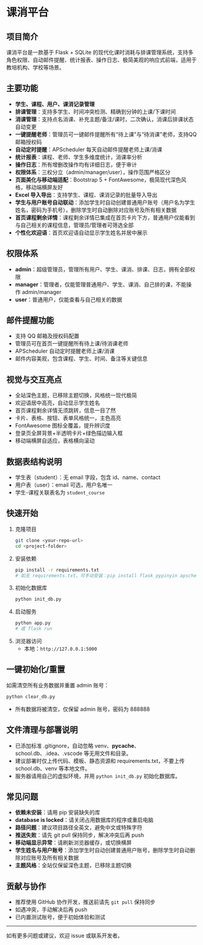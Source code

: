 # 课消平台

## 项目简介
课消平台是一款基于 Flask + SQLite 的现代化课时消耗与排课管理系统，支持多角色权限、自动邮件提醒、统计报表、操作日志、极简美观的响应式前端，适用于教培机构、学校等场景。

## 主要功能
- **学生、课程、用户、课消记录管理**
- **排课管理**：支持多学生、时间冲突检测、精确到分钟的上课/下课时间
- **消课管理**：支持点名消课、补充主题/备注/课时，二次确认，消课后排课状态自动变更
- **一键提醒老师**：管理员可一键邮件提醒所有“待上课”与“待消课”老师，支持QQ邮箱授权码
- **自动定时提醒**：APScheduler 每天自动邮件提醒老师上课/消课
- **统计报表**：课程、老师、学生多维度统计，消课率分析
- **操作日志**：所有增删改操作均有详细日志，便于审计
- **权限体系**：三权分立（admin/manager/user），操作范围严格区分
- **页面美化与移动端适配**：Bootstrap 5 + FontAwesome，极简现代深色风格，移动端横屏友好
- **Excel 导入导出**：支持学生、课程、课消记录的批量导入导出
- **学生与用户账号自动联动**：添加学生时自动创建普通用户账号（用户名为学生姓名，密码为手机号），删除学生时自动删除对应账号及所有相关数据
- **首页课程剩余详情**：课程剩余详情已集成在首页卡片下方，普通用户仅能看到与自己相关的课程信息，管理员/管理者可筛选全部
- **个性化欢迎语**：首页欢迎语自动显示学生姓名并居中展示

## 权限体系
- **admin**：超级管理员，管理所有用户、学生、课消、排课、日志，拥有全部权限
- **manager**：管理者，仅能管理普通用户、学生、课消、自己排的课，不能操作 admin/manager
- **user**：普通用户，仅能查看与自己相关的数据

## 邮件提醒功能
- 支持 QQ 邮箱及授权码配置
- 管理员可在首页一键提醒所有待上课/待消课老师
- APScheduler 自动定时提醒老师上课/消课
- 邮件内容美观，包含课程、学生、时间、备注等关键信息

## 视觉与交互亮点
- 全站深色主题，已移除主题切换，风格统一现代极简
- 欢迎语居中高亮，自动显示学生姓名
- 首页课程剩余详情无须跳转，信息一目了然
- 卡片、表格、按钮、表单风格统一，主色高亮
- FontAwesome 图标全覆盖，提升辨识度
- 登录页全屏背景+半透明卡片+绿色描边输入框
- 移动端横屏自适应，表格横向滚动

## 数据表结构说明
- 学生表（student）：无 email 字段，包含 id、name、contact
- 用户表（user）：email 可选，用户名唯一
- 学生-课程关联表名为 `student_course`

## 快速开始
1. 克隆项目
   ```bash
   git clone <your-repo-url>
   cd <project-folder>
   ```
2. 安装依赖
   ```bash
   pip install -r requirements.txt
   # 如无 requirements.txt，可手动安装：pip install flask pypinyin apscheduler pandas openpyxl
   ```
3. 初始化数据库
   ```bash
   python init_db.py
   ```
4. 启动服务
   ```bash
   python app.py
   # 或 flask run
   ```
5. 浏览器访问
   - 本地：`http://127.0.0.1:5000`

## 一键初始化/重置
如需清空所有业务数据并重置 admin 账号：
```bash
python clear_db.py
```
- 所有数据将被清空，仅保留 admin 账号，密码为 888888

## 文件清理与部署说明
- 已添加标准 .gitignore，自动忽略 venv、__pycache__、school.db、.idea、.vscode 等无用文件和目录。
- 建议部署时仅上传代码、模板、静态资源和 requirements.txt，不要上传 school.db、venv 等本地文件。
- 服务器请用自己的虚拟环境，并用 `python init_db.py` 初始化数据库。

## 常见问题
- **依赖未安装**：请用 pip 安装缺失的库
- **database is locked**：请关闭占用数据库的程序或重启电脑
- **路径问题**：建议项目路径全英文，避免中文或特殊字符
- **推送失败**：请先 git pull 保持同步，解决冲突后再 push
- **移动端显示异常**：请刷新浏览器缓存，或切换横屏
- **学生姓名与用户账号**：添加学生时自动创建普通用户账号，删除学生时自动删除对应账号及所有相关数据
- **主题风格**：全站仅保留深色主题，已移除主题切换

## 贡献与协作
- 推荐使用 GitHub 协作开发，推送前请先 `git pull` 保持同步
- 如遇冲突，手动解决后再 push
- 已内置测试账号，便于初始体验和测试

---
如有更多问题或建议，欢迎 issue 或联系开发者。
